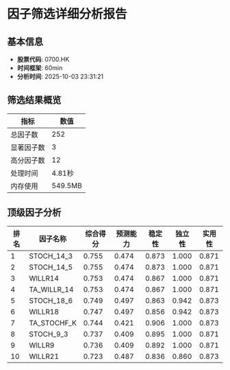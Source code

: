 # 因子筛选详细分析报告

## 基本信息
- **股票代码**: 0700.HK
- **时间框架**: 60min
- **分析时间**: 2025-10-03 23:31:21

## 筛选结果概览
| 指标 | 数值 |
|------|------|
| 总因子数 | 252 |
| 显著因子数 | 3 |
| 高分因子数 | 12 |
| 处理时间 | 4.81秒 |
| 内存使用 | 549.5MB |

## 顶级因子分析
| 排名 | 因子名称 | 综合得分 | 预测能力 | 稳定性 | 独立性 | 实用性 |
|------|----------|----------|----------|--------|--------|--------|
| 1 | STOCH_14_3 | 0.755 | 0.474 | 0.873 | 1.000 | 0.871 |
| 2 | STOCH_14_5 | 0.755 | 0.474 | 0.873 | 1.000 | 0.871 |
| 3 | WILLR14 | 0.753 | 0.474 | 0.867 | 1.000 | 0.871 |
| 4 | TA_WILLR_14 | 0.753 | 0.474 | 0.867 | 1.000 | 0.871 |
| 5 | STOCH_18_6 | 0.749 | 0.497 | 0.863 | 0.942 | 0.873 |
| 6 | WILLR18 | 0.747 | 0.497 | 0.856 | 0.942 | 0.873 |
| 7 | TA_STOCHF_K | 0.744 | 0.421 | 0.906 | 1.000 | 0.873 |
| 8 | STOCH_9_3 | 0.737 | 0.409 | 0.895 | 1.000 | 0.871 |
| 9 | WILLR9 | 0.736 | 0.409 | 0.892 | 1.000 | 0.871 |
| 10 | WILLR21 | 0.723 | 0.487 | 0.836 | 0.860 | 0.873 |

